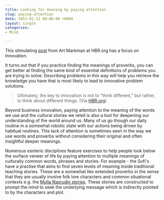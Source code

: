 ```yaml
---
title: Looking for meaning by paying attention
slug: paying-attention
date: 2012-01-12 00:00:00 +0000
layout: single
categories: 
- Mind

---
```

This stimulating [post][harvardbusiness] from Art Markman at HBR.org has a focus on Innovation.
  
It turns out that if you practice finding the meanings of proverbs, you can get better at finding the same kind of essential definitions of problems you are trying to solve. Describing problems in this way will help you retrieve the knowledge you have that is most likely to lead to innovative problem solutions.

> Ultimately, the key to innovation is not to "think different," but rather, to think about different things.
(Via [HBR.org][hbr])
  
Beyond business innovation, paying attention to the meaning of the words we use and the cultural stories we retell is also a tool for deepening our understanding of the world around us. Many of us go though our daily routine in a somewhat robotic state with our actions being driven by habitual routines. This lack of attention is sometimes seen in the way we use words and proverbs without considering their original and often insightful deeper meanings.
  
Numerous esoteric disciplines feature exercises to help people look below the surface veneer of life by paying attention to multiple meanings of culturally common words, phrases and stories. For example - the Sufi's have a practise that aims to find seven levels of meaning inside traditional teaching stories. These are a somewhat like extended proverbs in the sense that they are usually involve folk lore characters and common situational contexts e.g. the [Mulla Nasrudin stories][blogspot]. These stories are constructed to prompt the mind to seek the underlying message which is indirectly pointed to by the characters and plot.

[blogspot]: http://laughwithmulla.blogspot.com/
[harvardbusiness]: http://feeds.harvardbusiness.org/~r/harvardbusiness/~3/Wt4oRuh8S_0/dont_think_different_think_abo.html
[hbr]: http://blogs.hbr.org/
